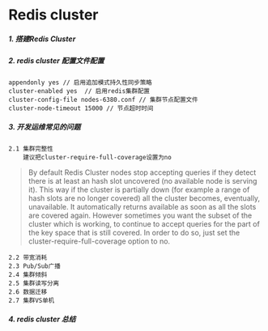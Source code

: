 # Redis cluster

##### 1. 搭建Redis Cluster


##### 2. redis cluster 配置文件配置
```
appendonly yes // 启用追加模式持久性同步策略  
cluster-enabled yes  // 启用redis集群配置  
cluster-config-file nodes-6380.conf // 集群节点配置文件  
cluster-node-timeout 15000 // 节点超时时间  
``` 

##### 3. 开发运维常见的问题
    2.1 集群完整性
        建议把cluster-require-full-coverage设置为no
   >By default Redis Cluster nodes stop accepting queries if they detect there
    is at least an hash slot uncovered (no available node is serving it).
    This way if the cluster is partially down (for example a range of hash slots
    are no longer covered) all the cluster becomes, eventually, unavailable.
    It automatically returns available as soon as all the slots are covered again. 
    However sometimes you want the subset of the cluster which is working,
    to continue to accept queries for the part of the key space that is still
    covered. In order to do so, just set the cluster-require-full-coverage
    option to no.
    
    2.2 带宽消耗
    2.3 Pub/Sub广播
    2.4 集群倾斜
    2.5 集群读写分离
    2.6 数据迁移
    2.7 集群VS单机


##### 4. redis cluster 总结


